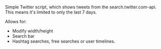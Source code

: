 Simple Twitter script, which shows tweets from the search.twitter.com-api.
This means it's limited to only the last 7 days.

Allows for:
- Modify width/height
- Search bar
- Hashtag searches, free searches or user timelines.